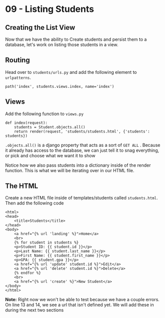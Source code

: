 # 09 - Listing Students

## Creating the List View

Now that we have the ability to Create students and persist them to a database, let's work on listing those students in a view.

## Routing

Head over to `students/urls.py` and add the following element to `urlpatterns`.

`path('index', students.views.index, name='index')` 

## Views

Add the following function to `views.py` 

```text
def index(request):
    students = Student.objects.all()
    return render(request, 'students/students.html', {'students': students})
```

`.objects.all()` is a django property that acts as a sort of `GET ALL` . Because it already has access to the database, we can just tell it to snag everything, or pick and choose what we want it to show

Notice how we also pass students into a dictionary inside of the render function. This is what we will be iterating over in our HTML file. 

## The HTML

Create a new HTML file inside of templates/students called `students.html`. Then add the following code

```text
<html>
<head>
    <title>Students</title>
</head>
<body>
    <a href="{% url 'landing' %}">Home</a>
    <br>
    {% for student in students %}
    <p>Student ID: {{ student.id }}</p>
    <p>Last Name: {{ student.last_name }}</p>
    <p>First Name: {{ student.first_name }}</p>
    <p>GPA: {{ student.gpa }}</p>
    <a href="{% url 'update' student.id %}">Edit</a>
    <a href="{% url 'delete' student.id %}">Delete</a>
    {% endfor %}
    <br>
    <a href="{% url 'create' %}">New Student</a>
</body>
</html>
```

**Note:** Right now we won't be able to test because we have a couple errors. On line 13 and 14, we see a url that isn't defined yet. We will add these in during the next two sections

